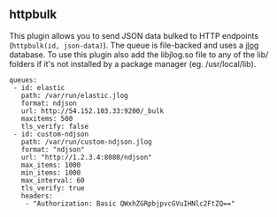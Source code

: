 ## httpbulk

This plugin allows you to send JSON data bulked to HTTP endpoints (```httpbulk(id, json-data)```). The queue is file-backed and uses a [jlog](https://github.com/omniti-labs/jlog) database. To use this plugin also add the libjlog.so file to any of the lib/ folders if it's not installed by a package manager (eg. /usr/local/lib).

```
queues:
 - id: elastic
   path: /var/run/elastic.jlog
   format: ndjson
   url: http://54.152.103.33:9200/_bulk
   maxitems: 500
   tls_verify: false
 - id: custom-ndjson
   path: /var/run/custom-ndjson.jlog
   format: "ndjson"
   url: "http://1.2.3.4:8080/ndjson"
   max_items: 1000
   min_items: 1000
   max_interval: 60
   tls_verify: true
   headers:
    - "Authorization: Basic QWxhZGRpbjpvcGVuIHNlc2FtZQ=="
```
